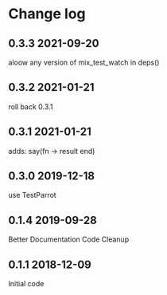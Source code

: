 # Change log

## 0.3.3 2021-09-20
aloow any version of mix_test_watch in deps()
## 0.3.2 2021-01-21
roll back 0.3.1
## 0.3.1 2021-01-21
adds: say(fn -> result end)
## 0.3.0 2019-12-18
use TestParrot

## 0.1.4  2019-09-28
Better Documentation
Code Cleanup

## 0.1.1  2018-12-09
Initial code
